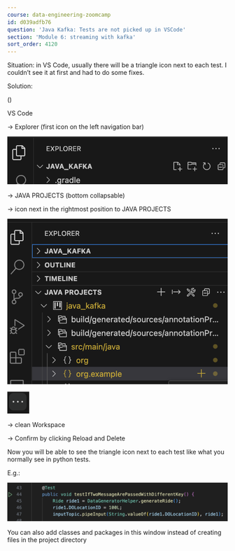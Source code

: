 ```yaml
---
course: data-engineering-zoomcamp
id: d039adfb76
question: 'Java Kafka: Tests are not picked up in VSCode'
section: 'Module 6: streaming with kafka'
sort_order: 4120
---
```


Situation: in VS Code, usually there will be a triangle icon next to each test. I couldn’t see it at first and had to do some fixes.

Solution:

()

VS Code

→ Explorer (first icon on the left navigation bar)

![Image](images/data-engineering-zoomcamp/image_07f863ec.png)

→ JAVA PROJECTS (bottom collapsable)

→  icon next in the rightmost position to JAVA PROJECTS

![Image](images/data-engineering-zoomcamp/image_df52218e.png)

![Image](images/data-engineering-zoomcamp/image_deaf91b1.png)

→  clean Workspace

→ Confirm by clicking Reload and Delete

Now you will be able to see the triangle icon next to each test like what you normally see in python tests.

E.g.:

![Image](images/data-engineering-zoomcamp/image_8584c5ce.png)

You can also add classes and packages in this window instead of creating files in the project directory


